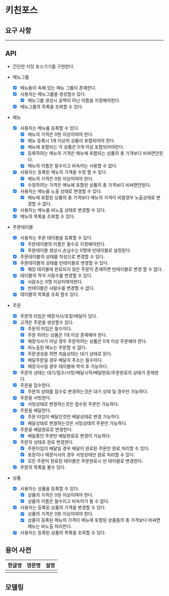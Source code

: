# 키친포스

## 요구 사항

---

## API

- 간단한 식당 포스기기를 구현한다.

- 메뉴그룹
    - [X] 메뉴들이 속해 있는 메뉴 그룹이 존재한다.
    - [X] 사용자는 메뉴그룹을 생성할수 있다.
        - [X] 메뉴그룹 생성시 공백이 아닌 이름을 지정해야한다.
    - [X] 메뉴그룹의 목록을 조회할 수 있다.

- 메뉴
    - [X] 사용자는 메뉴를 등록할 수 있다.
        - [X] 메뉴의 가격은 0원 이상이여야 한다.
        - [X] 메뉴 등록시 1개 이상의 상품이 포함되어야 한다.
        - [X] 메뉴에 포함되는 각 상품은 0개 이상 포함되어야한다.
        - [X] 등록하려는 메뉴의 가격은 메뉴에 포함되는 상품의 총 가격보다 비싸면안된다.
        - [X] 메뉴의 이름은 필수이고 비속어는 사용할 수 없다.
    - [X] 사용자는 등록된 메뉴의 가격을 수정 할 수 있다.
        - [X] 메뉴의 가격은 0원 이상이여야 한다.
        - [X] 수정하려는 가격은 메뉴에 포함된 상품의 총 가격보다 비싸면안된다.
    - [X] 사용자는 메뉴를 노출 상태로 변경할 수 있다.
        - [X] 메뉴에 포함된 상품의 총 가격보다 메뉴의 가격이 비쌀경우 노출상태로 변경할 수 없다.
    - [X] 사용자는 메뉴를 비노출 상태로 변경할 수 있다.
    - [X] 메뉴의 목록을 조회할 수 있다.

- 주문테이블
    - [X] 사용자는 주문 테이블을 등록할 수 있다.
        - [X] 주문테이블의 이름은 필수로 지정해야한다.
        - [X] 주문테이블 생성시 손님수는 0명에 빈테이블로 설정된다.
    - [X] 주문테이블의 상태를 착성으로 변경할 수 있다.
    - [X] 주문테이블의 상태를 빈테이블로 변경할 수 있다.
        - [X] 해당 테이블에 완료되지 않은 주문이 존재하면 빈테이블로 변경 할 수 없다.
    - [X] 테이블의 착석 사람수를 변경할 수 있다.
        - [X] 사람수는 0명 이상이여야한다.
        - [X] 빈테이블은 사람수를 변경할 수 없다.
    - [X] 테이블의 목록을 조회 할수 있다.

- 주문
    - [X] 주문의 타입은 매장식사/포장/배달이 있다.
    - [X] 고객은 주문을 생성할수 있다.
        - [X] 주문의 타입은 필수이다.
        - [X] 주문 하려는 상품은 1개 이상 존재해야 한다.
        - [X] 매장식사가 아닐 경우 주문하려는 상품은 0개 이상 주문해야 한다.
        - [X] 비노출된 메뉴는 주문할 수 없다.
        - [X] 주문생성을 하면 처음상태는 대기 상태로 된다.
        - [X] 배달주문일 경우 배달지 주소는 필수이다.
        - [X] 매장식사일 경우 테이블에 착석 후 가능하다.
    - [X] 주문의 상태는 대기/접수/서빙/배달시작/배달완료/주문완료의 상태가 존재한다.
    - [X] 주문을 접수한다.
        - [X] 주문의 상태를 접수로 변경하는것은 대기 상태 일 경우만 가능하다.
    - [X] 주문을 서빙한다.
        - [X] 서빙상태로 변경하는것은 접수된 주문만 가능하다.
    - [X] 주문을 배달한다.
        - [X] 주문 타입이 배달인것만 배달상태로 변경 가능하다.
        - [X] 배달상태로 변경하는것은 서빙상태의 주문만 가능하다.
    - [X] 주문을 배달완료로 변경한다.
        - [X] 배달중인 주문만 배달완료로 변경이 가능하다.
    - [X] 주문의 상태로 완료 변경한다.
        - [X] 주문타입이 배달일 경우 배달이 완료된 주문만 완료 처리할 수 있다.
        - [X] 포장이나 매장식사의 경우 서빙상태만 완료 처리할 수 있다.
        - [X] 모든 주문이 완료된 테이블은 주문완료시 빈 테이블로 변경한다.
    - [X] 주문의 목록을 볼수 있다.

- 상품
    - [X] 사용자는 상품을 등록할 수 있다.
        - [X] 상품의 가격은 0원 이상이여야 한다.
        - [X] 상품의 이름은 필수이고 비속어가 될 수 없다.
    - [X] 사용자는 등록된 상품의 가격을 변경할 수 있다.
        - [X] 상품의 가격은 0원 이상이여야 한다.
        - [X] 상품이 등록된 메뉴의 가격이 메뉴에 포함된 상품들의 총 가격보다 비싸면 메뉴는 비노출 처리한다.
    - [X] 사용자는 등록된 상품의 목록을 조회할 수 있다.

## 용어 사전

| 한글명 | 영문명 | 설명 |
| --- | --- | --- |
|  |  |  |

## 모델링
